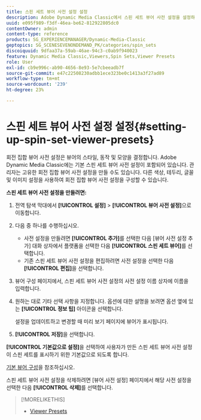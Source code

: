 ```yaml
---
title: 스핀 세트 뷰어 사전 설정 설정
description: Adobe Dynamic Media Classic에서 스핀 세트 뷰어 사전 설정을 설정하는 방법을 알아봅니다.
uuid: e095f989-f3df-46ea-be62-812922805dc0
contentOwner: admin
content-type: reference
products: SG_EXPERIENCEMANAGER/Dynamic-Media-Classic
geptopics: SG_SCENESEVENONDEMAND_PK/categories/spin_sets
discoiquuid: 9dfaa37a-59ab-46ae-94c3-c0ab9f940023
feature: Dynamic Media Classic,Viewers,Spin Sets,Viewer Presets
role: User
exl-id: cb9e996c-ab90-4656-8e93-5e7cbeeadb7f
source-git-commit: e47c22508230adbb1ece323be0c1413a3f27ad89
workflow-type: tm+mt
source-wordcount: '239'
ht-degree: 23%

---
```


# 스핀 세트 뷰어 사전 설정 설정{#setting-up-spin-set-viewer-presets}

회전 집합 뷰어 사전 설정은 뷰어의 스타일, 동작 및 모양을 결정합니다. Adobe Dynamic Media Classic에는 기본 스핀 세트 뷰어 사전 설정이 포함되어 있습니다. 관리자는 고유한 회전 집합 뷰어 사전 설정을 만들 수도 있습니다. 다른 색상, 테두리, 글꼴 및 이미지 설정을 사용하여 회전 집합 뷰어 사전 설정을 구성할 수 있습니다.

**스핀 세트 뷰어 사전 설정을 만들려면:**

1. 전역 탐색 막대에서 **[!UICONTROL 설정]** > **[!UICONTROL 뷰어 사전 설정]**&#x200B;으로 이동합니다.
1. 다음 중 하나를 수행하십시오.

   * 사전 설정을 만들려면 **[!UICONTROL 추가]**&#x200B;를 선택한 다음 [뷰어 사전 설정 추가] 대화 상자에서 플랫폼을 선택한 다음 **[!UICONTROL 스핀 세트 뷰어]**&#x200B;를 선택합니다.
   * 기존 스핀 세트 뷰어 사전 설정을 편집하려면 사전 설정을 선택한 다음 **[!UICONTROL 편집]**&#x200B;을 선택합니다.

1. 뷰어 구성 페이지에서, 스핀 세트 뷰어 사전 설정의 사전 설정 이름 상자에 이름을 입력합니다.
1. 원하는 대로 기타 선택 사항을 지정합니다. 옵션에 대한 설명을 보려면 옵션 옆에 있는 **[!UICONTROL 정보 팁]** 아이콘을 선택합니다.

   설정을 업데이트하고 변경할 때 미리 보기 페이지에 뷰어가 표시됩니다.

1. **[!UICONTROL 저장]**&#x200B;을 선택합니다.

**[!UICONTROL 기본값으로 설정]**&#x200B;을 선택하여 사용자가 만든 스핀 세트 뷰어 사전 설정이 스핀 세트를 표시하기 위한 기본값으로 되도록 합니다.

[기본 뷰어 구성](application-setup.md#configuring_default_viewers)을 참조하십시오.

스핀 세트 뷰어 사전 설정을 삭제하려면 [뷰어 사전 설정] 페이지에서 해당 사전 설정을 선택한 다음 **[!UICONTROL 삭제]**&#x200B;를 선택합니다.

>[!MORELIKETHIS]
>
>* [Viewer Presets](application-setup.md#viewer_presets)

